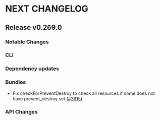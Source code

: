 # NEXT CHANGELOG

## Release v0.269.0

### Notable Changes

### CLI

### Dependency updates

### Bundles
* Fix checkForPreventDestroy to check all resources if some does not have prevent_destroy set ([#3615](https://github.com/databricks/cli/pull/3615))

### API Changes
